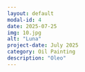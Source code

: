 ```yaml
---
layout: default
modal-id: 4
date: 2025-07-25
img: 10.jpg
alt: "Luna"
project-date: July 2025
category: Oil Painting
description: "Oleo"
---
```

